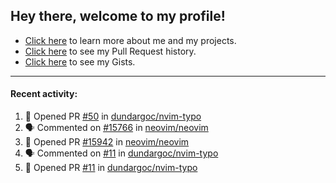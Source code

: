 ## Hey there, welcome to my profile!

- [Click here](https://seandewar.github.io/) to learn more about me and my projects.
- [Click here](https://github.com/search?p=1&q=author%3Aseandewar+is%3Apr) to see my Pull Request history.
- [Click here](https://gist.github.com/seandewar) to see my Gists.

---

#### Recent activity:

<!--START_SECTION:activity-->
1. 💪 Opened PR [#50](https://github.com/dundargoc/nvim-typo/pull/50) in [dundargoc/nvim-typo](https://github.com/dundargoc/nvim-typo)
2. 🗣 Commented on [#15766](https://github.com/neovim/neovim/issues/15766) in [neovim/neovim](https://github.com/neovim/neovim)
3. 💪 Opened PR [#15942](https://github.com/neovim/neovim/pull/15942) in [neovim/neovim](https://github.com/neovim/neovim)
4. 🗣 Commented on [#11](https://github.com/dundargoc/nvim-typo/issues/11) in [dundargoc/nvim-typo](https://github.com/dundargoc/nvim-typo)
5. 💪 Opened PR [#11](https://github.com/dundargoc/nvim-typo/pull/11) in [dundargoc/nvim-typo](https://github.com/dundargoc/nvim-typo)
<!--END_SECTION:activity-->
